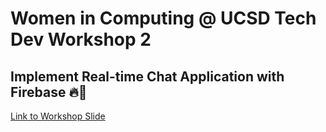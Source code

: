 # Women in Computing @ UCSD Tech Dev Workshop 2
## Implement Real-time Chat Application with Firebase 🔥💬

[Link to Workshop Slide](http://wic.ucsd.edu/firebase-chat-app-workshop)
